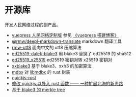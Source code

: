 # 开源库

开发人民网络过程的副产品。

* [vuepress 人民网络定制版](https://github.com/rmw-link/blog-vuepress2)
  参见 [《vuepress 搭建博客》](/log/2020-11-29-vuepress.html)
* [@rmw/deepl-markdown-translate](https://www.npmjs.com/package/@rmw/deepl-markdown-translate)
  markdown 翻译工具
* [rmw-utf8](https://docs.rs/crate/rmw-utf8)
  面向中文的 utf8 压缩算法
* [ed25519-dalek-blake3](https://github.com/rmw-lib/ed25519_x25519)
  用 blake3 替换了 ed25519 的 sha512
* [ed25519_x25519](https://github.com/rmw-lib/ed25519_x25519)
  ed25519 密钥对转 x25519 密钥对
* [xxblake3](https://docs.rs/crate/xxblake3)
  基于 blake3、xxh3 的加密算法
* [mdbx](https://docs.rs/crate/mdbx)
  对 [libmdbx](https://github.com/erthink/libmdbx) 的 rust 封装
* [quickjs-rust](https://github.com/rmw-lib/quickjs-rust)
* [修改 quickjs 以导入 rust 函数 —— 一种扩展北海的新思路](/log/2022-04-29-quickjs-rust.html)
* [基于 blake3 的 merkle tree](/log/2022-06-02-blake3_merkle.html)
